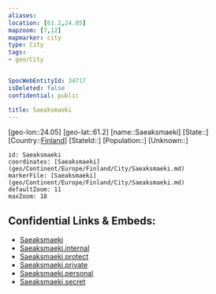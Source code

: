 ```yaml
---
aliases: 
location: [61.2,24.05]
mapzoom: [7,12] 
mapmarker: city 
type: City
tags:
- geo/City


SpocWebEntityId: 34717
isDeleted: false
confidential: public

title: Saeaksmaeki
---
```

[geo-lon::24.05]
[geo-lat::61.2]
[name::Saeaksmaeki]
[State::]
[Country::[Finland](geo/Continent/Europe/Finland.md)]
[StateId::]
[Population::]
[Unknown::]


```leaflet
id: Saeaksmaeki
coordinates: [Saeaksmaeki](geo/Continent/Europe/Finland/City/Saeaksmaeki.md)
markerFile: [Saeaksmaeki](geo/Continent/Europe/Finland/City/Saeaksmaeki.md)
defaultZoom: 11 
maxZoom: 18
```


## Confidential Links & Embeds: 
- [Saeaksmaeki](../../../../../../_public/geo/Continent/Europe/Finland/City/Saeaksmaeki.md) 
- [Saeaksmaeki.internal](../../../../../../_internal/geo/Continent/Europe/Finland/City/Saeaksmaeki.internal.md) 
- [Saeaksmaeki.protect](../../../../../../_protect/geo/Continent/Europe/Finland/City/Saeaksmaeki.protect.md) 
- [Saeaksmaeki.private](../../../../../../_private/geo/Continent/Europe/Finland/City/Saeaksmaeki.private.md) 
- [Saeaksmaeki.personal](../../../../../../_personal/geo/Continent/Europe/Finland/City/Saeaksmaeki.personal.md) 
- [Saeaksmaeki.secret](../../../../../../_secret/geo/Continent/Europe/Finland/City/Saeaksmaeki.secret.md) 
